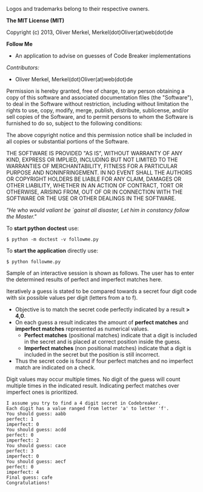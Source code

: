 Logos and trademarks belong to their respective owners.

__The MIT License (MIT)__

Copyright (c) 2013, Oliver Merkel, Merkel(dot)Oliver(at)web(dot)de

__Follow Me__

* An application to advise on guesses of Code Breaker implementations

_Contributors:_
* Oliver Merkel, Merkel(dot)Oliver(at)web(dot)de

Permission is hereby granted, free of charge, to any person obtaining
a copy of this software and associated documentation files (the
"Software"), to deal in the Software without restriction, including
without limitation the rights to use, copy, modify, merge, publish,
distribute, sublicense, and/or sell copies of the Software, and to
permit persons to whom the Software is furnished to do so, subject to
the following conditions:

The above copyright notice and this permission notice shall be
included in all copies or substantial portions of the Software.

THE SOFTWARE IS PROVIDED "AS IS", WITHOUT WARRANTY OF ANY KIND,
EXPRESS OR IMPLIED, INCLUDING BUT NOT LIMITED TO THE WARRANTIES OF
MERCHANTABILITY, FITNESS FOR A PARTICULAR PURPOSE AND
NONINFRINGEMENT. IN NO EVENT SHALL THE AUTHORS OR COPYRIGHT HOLDERS BE
LIABLE FOR ANY CLAIM, DAMAGES OR OTHER LIABILITY, WHETHER IN AN ACTION
OF CONTRACT, TORT OR OTHERWISE, ARISING FROM, OUT OF OR IN CONNECTION
WITH THE SOFTWARE OR THE USE OR OTHER DEALINGS IN THE SOFTWARE.


_"He who would valiant be `gainst all disaster,
Let him in constancy follow the Master."_

To __start python doctest__ use:

    $ python -m doctest -v followme.py

To __start the application__ directly use:

    $ python followme.py

Sample of an interactive session is shown as follows. The user has to enter the determined results of perfect and imperfect matches here.

Iteratively a guess is stated to be compared towards a secret four digit code with six possible values per digit (letters from a to f).
* Objective is to match the secret code perfectly indicated by a result __> 4,0__.
* On each guess a result indicates the amount of __perfect matches__ and __imperfect matches__ represented as numerical values.
    * __Perfect matches__ (positional matches) indicate that a digit is included in the secret and is placed at correct position inside the guess.
    * __Imperfect matches__ (non positional matches) indicate that a digit is included in the secret but the position is still incorrect.
* Thus the secret code is found if four perfect matches and no imperfect match are indicated on a check.

Digit values may occur multiple times. No digit of the guess will count multiple times in the indicated result. Indicating perfect matches over imperfect ones is prioritized.

    I assume you try to find a 4 digit secret in Codebreaker.
    Each digit has a value ranged from letter 'a' to letter 'f'.
    You should guess: aabb
    perfect: 1
    imperfect: 0
    You should guess: acdd
    perfect: 0
    imperfect: 2
    You should guess: cace
    perfect: 3
    imperfect: 0
    You should guess: aecf
    perfect: 0
    imperfect: 4
    Final guess: cafe
    Congratulations!
